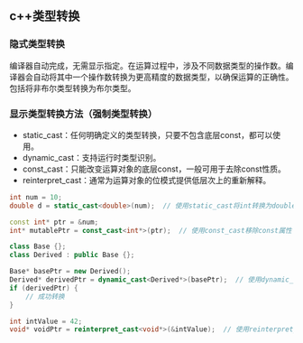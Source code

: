 ## c++类型转换

### 隐式类型转换
编译器自动完成，无需显示指定。在运算过程中，涉及不同数据类型的操作数。编译器会自动将其中一个操作数转换为更高精度的数据类型，以确保运算的正确性。包括将非布尔类型转换为布尔类型。
### 显示类型转换方法（强制类型转换）
* static_cast：任何明确定义的类型转换，只要不包含底层const，都可以使用。
* dynamic_cast：支持运行时类型识别。
* const_cast：只能改变运算对象的底层const，一般可用于去除const性质。
* reinterpret_cast：通常为运算对象的位模式提供低层次上的重新解释。
```c++
int num = 10;
double d = static_cast<double>(num);  // 使用static_cast将int转换为double

const int* ptr = &num;
int* mutablePtr = const_cast<int*>(ptr);  // 使用const_cast移除const属性

class Base {};
class Derived : public Base {};

Base* basePtr = new Derived();
Derived* derivedPtr = dynamic_cast<Derived*>(basePtr);  // 使用dynamic_cast进行派生类向基类的转换
if (derivedPtr) {
    // 成功转换
}

int intValue = 42;
void* voidPtr = reinterpret_cast<void*>(&intValue);  // 使用reinterpret_cast进行底层位模式转换
```
